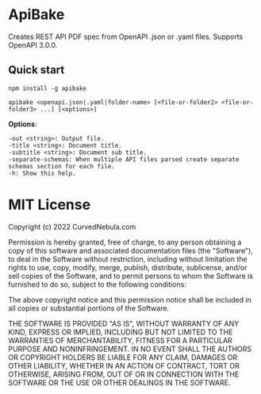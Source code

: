 # ApiBake

Creates REST API PDF spec from OpenAPI .json or .yaml files. Supports OpenAPI 3.0.0.

## Quick start

    npm install -g apibake

    apibake <openapi.json|.yaml|folder-name> [<file-or-folder2> <file-or-folder3> ...] [<options>]

**Options**:

    -out <string>: Output file.
    -title <string>: Document title.
    -subtitle <string>: Document sub title.
    -separate-schemas: When multiple API files parsed create separate schemas section for each file.
    -h: Show this help.

# MIT License

Copyright (c) 2022 CurvedNebula.com

Permission is hereby granted, free of charge, to any person obtaining a copy
of this software and associated documentation files (the "Software"), to deal
in the Software without restriction, including without limitation the rights
to use, copy, modify, merge, publish, distribute, sublicense, and/or sell
copies of the Software, and to permit persons to whom the Software is
furnished to do so, subject to the following conditions:

The above copyright notice and this permission notice shall be included in all
copies or substantial portions of the Software.

THE SOFTWARE IS PROVIDED "AS IS", WITHOUT WARRANTY OF ANY KIND, EXPRESS OR
IMPLIED, INCLUDING BUT NOT LIMITED TO THE WARRANTIES OF MERCHANTABILITY,
FITNESS FOR A PARTICULAR PURPOSE AND NONINFRINGEMENT. IN NO EVENT SHALL THE
AUTHORS OR COPYRIGHT HOLDERS BE LIABLE FOR ANY CLAIM, DAMAGES OR OTHER
LIABILITY, WHETHER IN AN ACTION OF CONTRACT, TORT OR OTHERWISE, ARISING FROM,
OUT OF OR IN CONNECTION WITH THE SOFTWARE OR THE USE OR OTHER DEALINGS IN THE
SOFTWARE.
